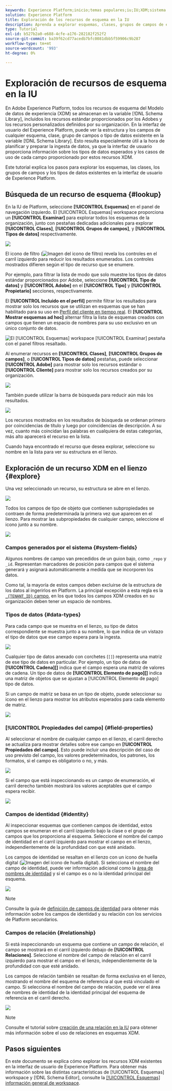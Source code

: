 ```yaml
---
keywords: Experience Platform;inicio;temas populares;iu;IU;XDM;sistema XDM;modelo de datos de experiencia;modelo de datos de experiencia;modelo de datos de experiencia;modelo de datos de experiencia;modelo de datos;explorar;clase;grupo de campos;tipo de datos;esquema;
solution: Experience Platform
title: Exploración de los recursos de esquema en la IU
description: Aprenda a explorar esquemas, clases, grupos de campos de esquema y tipos de datos existentes en la interfaz de usuario de Experience Platform.
type: Tutorial
exl-id: b527b2a0-e688-4cfe-a176-282182f252f2
source-git-commit: ba39f62cd77acedb7bfc0081dbb5f59906c9b287
workflow-type: tm+mt
source-wordcount: '993'
ht-degree: 0%

---
```


# Exploración de recursos de esquema en la IU

En Adobe Experience Platform, todos los recursos de esquema del Modelo de datos de experiencia (XDM) se almacenan en la variable [!DNL Schema Library], incluidos los recursos estándar proporcionados por los Adobes y los recursos personalizados definidos por su organización. En la interfaz de usuario del Experience Platform, puede ver la estructura y los campos de cualquier esquema, clase, grupo de campos o tipo de datos existente en la variable [!DNL Schema Library]. Esto resulta especialmente útil a la hora de planificar y preparar la ingesta de datos, ya que la interfaz de usuario proporciona información sobre los tipos de datos esperados y los casos de uso de cada campo proporcionado por estos recursos XDM.

Este tutorial explica los pasos para explorar los esquemas, las clases, los grupos de campos y los tipos de datos existentes en la interfaz de usuario de Experience Platform.

## Búsqueda de un recurso de esquema {#lookup}

En la IU de Platform, seleccione **[!UICONTROL Esquemas]** en el panel de navegación izquierdo. El [!UICONTROL Esquemas] workspace proporciona un **[!UICONTROL Examinar]** para explorar todos los esquemas de la organización, junto con pestañas dedicadas adicionales para explorar **[!UICONTROL Clases]**, **[!UICONTROL Grupos de campos]**, y **[!UICONTROL Tipos de datos]** respectivamente.

![](../images/ui/explore/tabs.png)

El icono de filtro (![Imagen del icono de filtro](../images/ui/explore/icon.png)) revela los controles en el carril izquierdo para reducir los resultados enumerados. Los controles mostrados difieren según el tipo de recurso que se enumere.

Por ejemplo, para filtrar la lista de modo que solo muestre los tipos de datos estándar proporcionados por Adobe, seleccione **[!UICONTROL Tipo de datos]** y **[!UICONTROL Adobe]** en el **[!UICONTROL Tipo]** y **[!UICONTROL Propietario]** secciones, respectivamente.

El **[!UICONTROL Incluido en el perfil]** permite filtrar los resultados para mostrar solo los recursos que se utilizan en esquemas que se han habilitado para su uso en [Perfil del cliente en tiempo real](../../profile/home.md). El **[!UICONTROL Mostrar esquemas ad hoc]** alternar filtra la lista de esquemas creados con campos que tienen un espacio de nombres para su uso exclusivo en un único conjunto de datos.

![El [!UICONTROL Esquemas] workspace [!UICONTROL Examinar] pestaña con el panel filtros resaltado.](../images/ui/explore/filter.png)

Al enumerar recursos en **[!UICONTROL Clases]**, **[!UICONTROL Grupos de campos]**, o **[!UICONTROL Tipos de datos]** pestañas, puede seleccionar **[!UICONTROL Adobe]** para mostrar solo los recursos estándar o **[!UICONTROL Cliente]** para mostrar solo los recursos creados por su organización.

![](../images/ui/explore/filter-data-type.png)

También puede utilizar la barra de búsqueda para reducir aún más los resultados.

![](../images/ui/explore/search.png)

Los recursos mostrados en los resultados de búsqueda se ordenan primero por coincidencias de título y luego por coincidencias de descripción. A su vez, cuanto más coincidan las palabras en cualquiera de estas categorías, más alto aparecerá el recurso en la lista.

Cuando haya encontrado el recurso que desea explorar, seleccione su nombre en la lista para ver su estructura en el lienzo.

## Exploración de un recurso XDM en el lienzo {#explore}

Una vez seleccionado un recurso, su estructura se abre en el lienzo.

![](../images/ui/explore/canvas.png)

Todos los campos de tipo de objeto que contienen subpropiedades se contraen de forma predeterminada la primera vez que aparecen en el lienzo. Para mostrar las subpropiedades de cualquier campo, seleccione el icono junto a su nombre.

![](../images/ui/explore/field-expand.png)

### Campos generados por el sistema {#system-fields}

Algunos nombres de campo van precedidos de un guion bajo, como `_repo` y `_id`. Representan marcadores de posición para campos que el sistema generará y asignará automáticamente a medida que se incorporen los datos.

Como tal, la mayoría de estos campos deben excluirse de la estructura de los datos al ingerirlos en Platform. La principal excepción a esta regla es la [`_{TENANT_ID}` campo](../api/getting-started.md#know-your-tenant_id), en los que todos los campos XDM creados en su organización deben tener un espacio de nombres.

### Tipos de datos {#data-types}

Para cada campo que se muestra en el lienzo, su tipo de datos correspondiente se muestra junto a su nombre, lo que indica de un vistazo el tipo de datos que ese campo espera para la ingesta.

![](../images/ui/explore/data-types.png)

Cualquier tipo de datos anexado con corchetes (`[]`) representa una matriz de ese tipo de datos en particular. Por ejemplo, un tipo de datos de **[!UICONTROL Cadena]\[]** indica que el campo espera una matriz de valores de cadena. Un tipo de datos de **[!UICONTROL Elemento de pago]\[]** indica una matriz de objetos que se ajustan a [!UICONTROL Elemento de pago] tipo de datos.

Si un campo de matriz se basa en un tipo de objeto, puede seleccionar su icono en el lienzo para mostrar los atributos esperados para cada elemento de matriz.

![](../images/ui/explore/array-type.png)

### [!UICONTROL Propiedades del campo] {#field-properties}

Al seleccionar el nombre de cualquier campo en el lienzo, el carril derecho se actualiza para mostrar detalles sobre ese campo en **[!UICONTROL Propiedades del campo]**. Esto puede incluir una descripción del caso de uso previsto del campo, los valores predeterminados, los patrones, los formatos, si el campo es obligatorio o no, y más.

![](../images/ui/explore/field-properties.png)

Si el campo que está inspeccionando es un campo de enumeración, el carril derecho también mostrará los valores aceptables que el campo espera recibir.

![](../images/ui/explore/enum-field.png)

### Campos de identidad {#identity}

Al inspeccionar esquemas que contienen campos de identidad, estos campos se enumeran en el carril izquierdo bajo la clase o el grupo de campos que los proporciona al esquema. Seleccione el nombre del campo de identidad en el carril izquierdo para mostrar el campo en el lienzo, independientemente de la profundidad con que esté anidado.

Los campos de identidad se resaltan en el lienzo con un icono de huella digital (![Imagen del icono de huella digital](../images/ui/explore/identity-symbol.png)). Si selecciona el nombre del campo de identidad, puede ver información adicional como la [área de nombres de identidad](../../identity-service/features/namespaces.md) y si el campo es o no la identidad principal del esquema.

![](../images/ui/explore/identity-field.png)

>[!NOTE]
>
>Consulte la guía de [definición de campos de identidad](./fields/identity.md) para obtener más información sobre los campos de identidad y su relación con los servicios de Platform secundarios.

### Campos de relación {#relationship}

Si está inspeccionando un esquema que contiene un campo de relación, el campo se mostrará en el carril izquierdo debajo de **[!UICONTROL Relaciones]**. Seleccione el nombre del campo de relación en el carril izquierdo para mostrar el campo en el lienzo, independientemente de la profundidad con que esté anidado.

Los campos de relación también se resaltan de forma exclusiva en el lienzo, mostrando el nombre del esquema de referencia al que está vinculado el campo. Si selecciona el nombre del campo de relación, puede ver el área de nombres de identidad de la identidad principal del esquema de referencia en el carril derecho.

![](../images/ui/explore/relationship-field.png)

>[!NOTE]
>
>Consulte el tutorial sobre [creación de una relación en la IU](../tutorials/relationship-ui.md) para obtener más información sobre el uso de relaciones en esquemas XDM.

## Pasos siguientes

En este documento se explica cómo explorar los recursos XDM existentes en la interfaz de usuario de Experience Platform. Para obtener más información sobre las distintas características de [!UICONTROL Esquemas] workspace y [!DNL Schema Editor], consulte la [[!UICONTROL Esquemas] información general de workspace](./overview.md).
